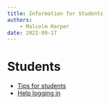 ```yaml
---
title: Information for Students
authors:
    - Malcolm Harper
date: 2022-09-17
---
```


# Students

* [Tips for students](WWstudenttips.md)
* [Help logging in](WWcannotlogin.md)
<!--- * [from pandoc](WWstudenttips.md) -->